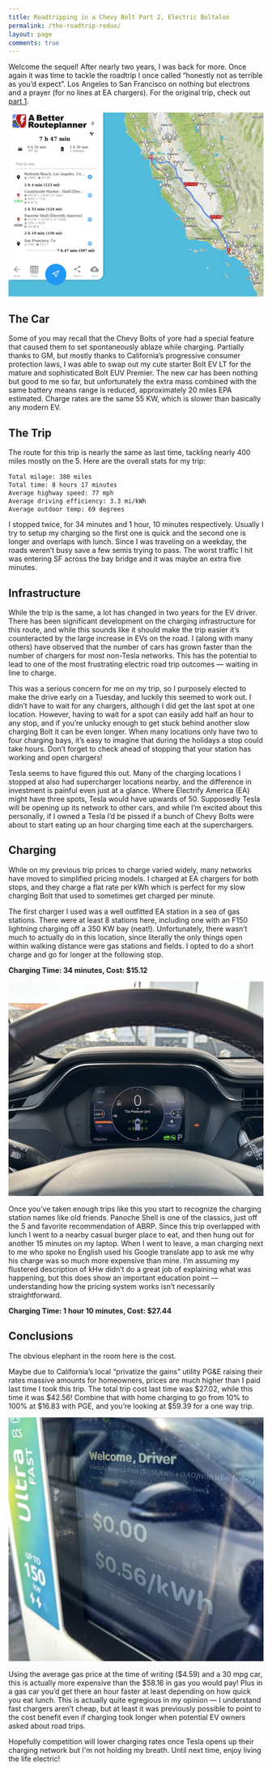 ```yaml
---
title: Roadtripping in a Chevy Bolt Part 2, Electric Boltaloo
permalink: /the-roadtrip-redux/
layout: page
comments: true
---
```

Welcome the sequel! After nearly two years, I was back for more. Once again it was time to tackle the roadtrip I once called “honestly not as terrible as you’d expect”. Los Angeles to San Francisco on nothing but electrons and a prayer (for no lines at EA chargers). For the original trip, check out [part 1](/the-roadtrip-sf-to-la).

![the route](/assets/posts/initial-route.png)

## The Car
Some of you may recall that the Chevy Bolts of yore had a special feature that caused them to set spontaneously ablaze while charging. Partially thanks to GM, but mostly thanks to California’s progressive consumer protection laws, I was able to swap out my cute starter Bolt EV LT for the mature and sophisticated Bolt EUV Premier. The new car has been nothing but good to me so far, but unfortunately the extra mass combined with the same battery means range is reduced, approximately 20 miles EPA estimated. Charge rates are the same 55 KW, which is slower than basically any modern EV.

## The Trip
The route for this trip is nearly the same as last time, tackling nearly 400 miles mostly on the 5. Here are the overall stats for my trip:

    Total milage: 380 miles
    Total time: 8 hours 17 minutes
    Average highway speed: 77 mph
    Average driving efficiency: 3.3 mi/kWh
    Average outdoor temp: 69 degrees

I stopped twice, for 34 minutes and 1 hour, 10 minutes respectively. Usually I try to setup my charging so the first one is quick and the second one is longer and overlaps with lunch. Since I was traveling on a weekday, the roads weren’t busy save a few semis trying to pass. The worst traffic I hit was entering SF across the bay bridge and it was maybe an extra five minutes.

## Infrastructure
While the trip is the same, a lot has changed in two years for the EV driver. There has been significant development on the charging infrastructure for this route, and while this sounds like it should make the trip easier it’s counteracted by the large increase in EVs on the road. I (along with many others) have observed that the number of cars has grown faster than the number of chargers for most non-Tesla networks. This has the potential to lead to one of the most frustrating electric road trip outcomes — waiting in line to charge.

This was a serious concern for me on my trip, so I purposely elected to make the drive early on a Tuesday, and luckily this seemed to work out. I didn’t have to wait for any chargers, although I did get the last spot at one location. However, having to wait for a spot can easily add half an hour to any stop, and if you’re unlucky enough to get stuck behind another slow charging Bolt it can be even longer. When many locations only have two to four charging bays, it’s easy to imagine that during the holidays a stop could take hours. Don’t forget to check ahead of stopping that your station has working and open chargers!

Tesla seems to have figured this out. Many of the charging locations I stopped at also had supercharger locations nearby, and the difference in investment is painful even just at a glance. Where Electrify America (EA) might have three spots, Tesla would have upwards of 50. Supposedly Tesla will be opening up its network to other cars, and while I’m excited about this personally, if I owned a Tesla I’d be pissed if a bunch of Chevy Bolts were about to start eating up an hour charging time each at the superchargers.

## Charging

While on my previous trip prices to charge varied widely, many networks have moved to simplified pricing models. I charged at EA chargers for both stops, and they charge a flat rate per kWh which is perfect for my slow charging Bolt that used to sometimes get charged per minute. 

The first charger I used was a well outfitted EA station in a sea of gas stations. There were at least 8 stations here, including one with an F150 lightning charging off a 350 KW bay (neat!). Unfortunately, there wasn’t much to actually do in this location, since literally the only things open within walking distance were gas stations and fields. I opted to do a short charge and go for longer at the following stop.

**Charging Time: 34 minutes, Cost: $15.12**

![low power](/assets/posts/low-power.png)

Once you’ve taken enough trips like this you start to recognize the charging station names like old friends. Panoche Shell is one of the classics, just off the 5 and favorite recommendation of ABRP. Since this trip overlapped with lunch I went to a nearby casual burger place to eat, and then hung out for another 15 minutes on my laptop. When I went to leave, a man charging next to me who spoke no English used his Google translate app to ask me why his charge was so much more expensive than mine. I’m assuming my flustered description of kHw didn’t do a great job of explaining what was happening, but this does show an important education point — understanding how the pricing system works isn’t necessarily straightforward.

**Charging Time: 1 hour 10 minutes, Cost: $27.44**

## Conclusions
The obvious elephant in the room here is the cost.

Maybe due to California’s local “privatize the gains” utility PG&E raising their rates massive amounts for homeowners, prices are much higher than I paid last time I took this trip. The total trip cost last time was $27.02, while this time it was $42.56! Combine that with home charging to go from 10% to 100% at $16.83 with PGE, and you’re looking at $59.39 for a one way trip.

![damn the expense](/assets/posts/the-cost.png)

Using the average gas price at the time of writing ($4.59) and a 30 mpg car, this is actually more expensive than the $58.16 in gas you would pay! Plus in a gas car you’d get there an hour faster at least depending on how quick you eat lunch. This is actually quite egregious in my opinion — I understand fast chargers aren’t cheap, but at least it was previously possible to point to the cost benefit even if charging took longer when potential EV owners asked about road trips.

Hopefully competition will lower charging rates once Tesla opens up their charging network but I'm not holding my breath. Until next time, enjoy living the life electric!
